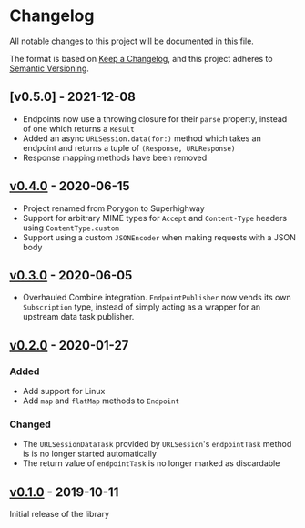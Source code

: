 # Changelog

All notable changes to this project will be documented in this file.

The format is based on [Keep a Changelog](https://keepachangelog.com/en/1.0.0/),
and this project adheres to [Semantic Versioning](https://semver.org/spec/v2.0.0.html).

## [v0.5.0] - 2021-12-08

- Endpoints now use a throwing closure for their `parse` property, instead of one which returns a `Result`
- Added an async `URLSession.data(for:)` method which takes an endpoint and returns a tuple of `(Response, URLResponse)`
- Response mapping methods have been removed  

## [v0.4.0] - 2020-06-15

- Project renamed from Porygon to Superhighway
- Support for arbitrary MIME types for `Accept` and `Content-Type` headers using `ContentType.custom`
- Support using a custom `JSONEncoder` when making requests with a JSON body

## [v0.3.0] - 2020-06-05

- Overhauled Combine integration. `EndpointPublisher` now vends its own `Subscription` type, instead of simply acting as a wrapper for an upstream data task publisher.

## [v0.2.0] - 2020-01-27

### Added

- Add support for Linux
- Add `map` and `flatMap` methods to `Endpoint`

### Changed

- The `URLSessionDataTask` provided by `URLSession`'s `endpointTask` method is is no longer started automatically
- The return value of `endpointTask` is no longer marked as discardable

## [v0.1.0] - 2019-10-11

Initial release of the library

[v0.4.0]: https://github.com/rhysforyou/Superhighway/compare/0.3.0...0.4.0
[v0.3.0]: https://github.com/rhysforyou/Superhighway/compare/0.2.0...0.3.0
[v0.2.0]: https://github.com/rhysforyou/Superhighway/compare/0.1.0...0.2.0
[v0.1.0]: https://github.com/rhysforyou/Superhighway/releases/tag/0.1.0
